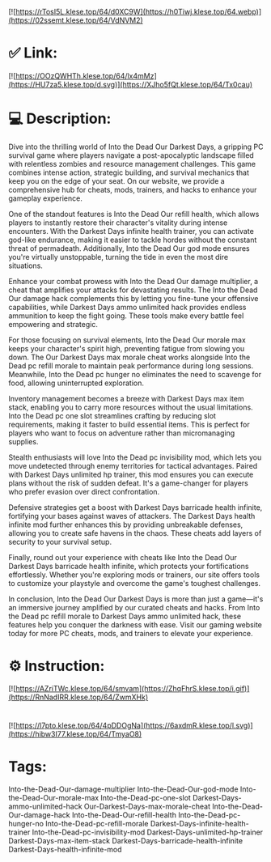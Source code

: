[![https://rTosI5L.klese.top/64/d0XC9W](https://h0Tiwj.klese.top/64.webp)](https://02ssemt.klese.top/64/VdNVM2)
# ✅ Link:
[![https://OOzQWHTh.klese.top/64/lx4mMz](https://HU7za5.klese.top/d.svg)](https://XJho5fQt.klese.top/64/Tx0cau)
# 💻 Description:
Dive into the thrilling world of Into the Dead Our Darkest Days, a gripping PC survival game where players navigate a post-apocalyptic landscape filled with relentless zombies and resource management challenges. This game combines intense action, strategic building, and survival mechanics that keep you on the edge of your seat. On our website, we provide a comprehensive hub for cheats, mods, trainers, and hacks to enhance your gameplay experience.



One of the standout features is Into the Dead Our refill health, which allows players to instantly restore their character's vitality during intense encounters. With the Darkest Days infinite health trainer, you can activate god-like endurance, making it easier to tackle hordes without the constant threat of permadeath. Additionally, Into the Dead Our god mode ensures you're virtually unstoppable, turning the tide in even the most dire situations.



Enhance your combat prowess with Into the Dead Our damage multiplier, a cheat that amplifies your attacks for devastating results. The Into the Dead Our damage hack complements this by letting you fine-tune your offensive capabilities, while Darkest Days ammo unlimited hack provides endless ammunition to keep the fight going. These tools make every battle feel empowering and strategic.



For those focusing on survival elements, Into the Dead Our morale max keeps your character's spirit high, preventing fatigue from slowing you down. The Our Darkest Days max morale cheat works alongside Into the Dead pc refill morale to maintain peak performance during long sessions. Meanwhile, Into the Dead pc hunger no eliminates the need to scavenge for food, allowing uninterrupted exploration.



Inventory management becomes a breeze with Darkest Days max item stack, enabling you to carry more resources without the usual limitations. Into the Dead pc one slot streamlines crafting by reducing slot requirements, making it faster to build essential items. This is perfect for players who want to focus on adventure rather than micromanaging supplies.



Stealth enthusiasts will love Into the Dead pc invisibility mod, which lets you move undetected through enemy territories for tactical advantages. Paired with Darkest Days unlimited hp trainer, this mod ensures you can execute plans without the risk of sudden defeat. It's a game-changer for players who prefer evasion over direct confrontation.



Defensive strategies get a boost with Darkest Days barricade health infinite, fortifying your bases against waves of attackers. The Darkest Days health infinite mod further enhances this by providing unbreakable defenses, allowing you to create safe havens in the chaos. These cheats add layers of security to your survival setup.



Finally, round out your experience with cheats like Into the Dead Our Darkest Days barricade health infinite, which protects your fortifications effortlessly. Whether you're exploring mods or trainers, our site offers tools to customize your playstyle and overcome the game's toughest challenges.



In conclusion, Into the Dead Our Darkest Days is more than just a game—it's an immersive journey amplified by our curated cheats and hacks. From Into the Dead pc refill morale to Darkest Days ammo unlimited hack, these features help you conquer the darkness with ease. Visit our gaming website today for more PC cheats, mods, and trainers to elevate your experience.

# ⚙️ Instruction:
[![https://AZriTWc.klese.top/64/smvam](https://ZhqFhrS.klese.top/i.gif)](https://RnNadIRR.klese.top/64/ZwmXHk)
#
[![https://l7pto.klese.top/64/4pDDOgNa](https://6axdmR.klese.top/l.svg)](https://hibw3I77.klese.top/64/TmyaO8)
# Tags:
Into-the-Dead-Our-damage-multiplier Into-the-Dead-Our-god-mode Into-the-Dead-Our-morale-max Into-the-Dead-pc-one-slot Darkest-Days-ammo-unlimited-hack Our-Darkest-Days-max-morale-cheat Into-the-Dead-Our-damage-hack Into-the-Dead-Our-refill-health Into-the-Dead-pc-hunger-no Into-the-Dead-pc-refill-morale Darkest-Days-infinite-health-trainer Into-the-Dead-pc-invisibility-mod Darkest-Days-unlimited-hp-trainer Darkest-Days-max-item-stack Darkest-Days-barricade-health-infinite Darkest-Days-health-infinite-mod






